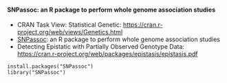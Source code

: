 #### SNPassoc: an R package to perform whole genome association studies

* CRAN Task View: Statistical Genetic: https://cran.r-project.org/web/views/Genetics.html
* [SNPassoc](https://cran.rstudio.com/web/packages/SNPassoc/SNPassoc.pdf): an R package to perform whole genome association studies
* Detecting Epistatic with Partially Observed Genotype Data: https://cran.r-project.org/web/packages/epistasis/epistasis.pdf

```
install.packages("SNPassoc")
library("SNPassoc")
```
